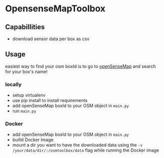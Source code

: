 # OpensenseMapToolbox

## Capabillities
- download sensor data per box as csv

## Usage
easiest way to find your osm boxId is to go to [openSenseMap](https://opensensemap.org/) and search for your box's name!
### locally
- setup virtualenv
- use pip install to install requirements
- add openSenseMap boxId to your OSM object in `main.py`
- run `main.py`
### Docker
- add openSenseMap boxId to your OSM object in `main.py`
- builld Docker Image
- mount a dir you want to have the downloaded data using the `-v /your/data/dir/:/osmtoolbox/data` flag while running the Docker image

